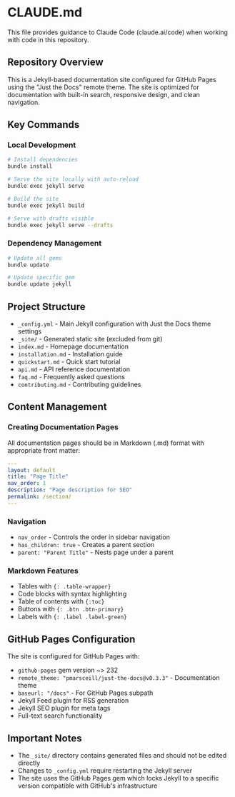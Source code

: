 # CLAUDE.md

This file provides guidance to Claude Code (claude.ai/code) when working with code in this repository.

## Repository Overview

This is a Jekyll-based documentation site configured for GitHub Pages using the "Just the Docs" remote theme. The site is optimized for documentation with built-in search, responsive design, and clean navigation.

## Key Commands

### Local Development
```bash
# Install dependencies
bundle install

# Serve the site locally with auto-reload
bundle exec jekyll serve

# Build the site
bundle exec jekyll build

# Serve with drafts visible
bundle exec jekyll serve --drafts
```

### Dependency Management
```bash
# Update all gems
bundle update

# Update specific gem
bundle update jekyll
```

## Project Structure

- `_config.yml` - Main Jekyll configuration with Just the Docs theme settings
- `_site/` - Generated static site (excluded from git)
- `index.md` - Homepage documentation
- `installation.md` - Installation guide
- `quickstart.md` - Quick start tutorial
- `api.md` - API reference documentation
- `faq.md` - Frequently asked questions
- `contributing.md` - Contributing guidelines

## Content Management

### Creating Documentation Pages
All documentation pages should be in Markdown (.md) format with appropriate front matter:

```yaml
---
layout: default
title: "Page Title"
nav_order: 1
description: "Page description for SEO"
permalink: /section/
---
```

### Navigation
- `nav_order` - Controls the order in sidebar navigation
- `has_children: true` - Creates a parent section
- `parent: "Parent Title"` - Nests page under a parent

### Markdown Features
- Tables with `{: .table-wrapper}`
- Code blocks with syntax highlighting
- Table of contents with `{:toc}`
- Buttons with `{: .btn .btn-primary}`
- Labels with `{: .label .label-green}`

## GitHub Pages Configuration

The site is configured for GitHub Pages with:
- `github-pages` gem version ~> 232
- `remote_theme: "pmarsceill/just-the-docs@v0.3.3"` - Documentation theme
- `baseurl: "/docs"` - For GitHub Pages subpath
- Jekyll Feed plugin for RSS generation
- Jekyll SEO plugin for meta tags
- Full-text search functionality

## Important Notes

- The `_site/` directory contains generated files and should not be edited directly
- Changes to `_config.yml` require restarting the Jekyll server
- The site uses the GitHub Pages gem which locks Jekyll to a specific version compatible with GitHub's infrastructure